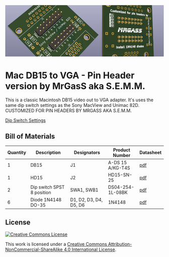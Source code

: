 <img src="docs/Mac DB15 to VGA v1.0.png" alt="Mac DB15 to VGA v 1.0" />

# Mac DB15 to VGA - Pin Header version by MrGasS aka S.E.M.M.

This is a classic Macintosh DB15 video out to VGA adapter. It's uses the same dip switch settings as the Sony MacView and Unimac 82D.  
CUSTOMIZED FOR PIN HEADERS BY MRGASS AKA S.E.M.M.

[Dip Switch Settings](docs/manuals)



## Bill of Materials

| Quantity | Description                | Designators            | Product Number   | Datasheet                                                    |
| :------- | -------------------------- | ---------------------- | ---------------- | ------------------------------------------------------------ |
| 1        | DB15                       | J1                     | A-DS 15 A/KG-T4S | [pdf](docs/datasheets/J1_ASS_4888_CO.pdf)                    |
| 1        | HD15                       | J2                     | HD15-SN-25       | [pdf](docs/datasheets/J2_hdxx-sn-25-data-sheet.pdf)          |
| 2        | Dip switch SPST 8 position | SWA1, SWB1             | DS04-254-1L-08BK | [pdf](docs/datasheets/SWA1_SWB1_ds04-254.pdf)                |
| 6        | Diode 1N4148 DO-35         | D1, D2, D3, D4, D5, D6 | 1N4148           | [pdf](docs/datasheets/D1_D2_D3_D4_D5_D6_1N914_D-2309448.pdf) |



## License

<a rel="license" href="http://creativecommons.org/licenses/by-nc-sa/4.0/"><img alt="Creative Commons License" style="border-width:0" src="https://i.creativecommons.org/l/by-nc-sa/4.0/88x31.png" /></a>

This work is licensed under a <a rel="license" href="http://creativecommons.org/licenses/by-nc-sa/4.0/">Creative Commons Attribution-NonCommercial-ShareAlike 4.0 International License</a>.  
